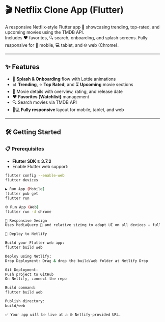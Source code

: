 # 🎬 Netflix Clone App (Flutter)

A responsive Netflix-style Flutter app 🎥 showcasing trending, top-rated, and upcoming movies using the TMDB API.  
Includes ❤️ favorites, 🔍 search, onboarding, and splash screens. Fully responsive for 📱 mobile, 💻 tablet, and 🌐 web (Chrome).

---

## ✨ Features
- 🚀 **Splash & Onboarding** flow with Lottie animations  
- 📊 **Trending**, ⭐ **Top Rated**, and ⏳ **Upcoming** movie sections  
- 🎯 Movie details with overview, rating, and release date  
- ❤️ **Favorites (Watchlist)** management  
- 🔍 Search movies via TMDB API  
- 📱💻 **Fully responsive** layout for mobile, tablet, and web  

---

## 🛠 Getting Started

### 📋 Prerequisites
- **Flutter SDK ≥ 3.7.2**  
- Enable Flutter web support:  
```bash
flutter config --enable-web
flutter devices

▶ Run App (Mobile)
flutter pub get
flutter run

🌐 Run App (Web)
flutter run -d chrome

📏 Responsive Design
Uses MediaQuery 📐 and relative sizing to adapt UI on all devices — fully responsive and optimized for Chrome/web.

🚀 Deploy to Netlify

Build your Flutter web app:
flutter build web

Deploy using Netlify:
Drop Deployment: Drag & drop the build/web folder at Netlify Drop

Git Deployment:
Push project to GitHub
On Netlify, connect the repo

Build command:
flutter build web

Publish directory:
build/web

✅ Your app will be live at a 🌐 Netlify-provided URL.



